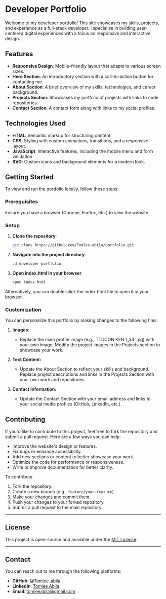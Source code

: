 # Developer Portfolio

Welcome to my developer portfolio! This site showcases my skills, projects, and experience as a full-stack developer. I specialize in building user-centered digital experiences with a focus on responsive and interactive design.

## Features

- **Responsive Design**: Mobile-friendly layout that adapts to various screen sizes.
- **Hero Section**: An introductory section with a call-to-action button for contacting me.
- **About Section**: A brief overview of my skills, technologies, and career background.
- **Projects Section**: Showcases my portfolio of projects with links to code repositories.
- **Contact Section**: A contact form along with links to my social profiles.

## Technologies Used

- **HTML**: Semantic markup for structuring content.
- **CSS**: Styling with custom animations, transitions, and a responsive layout.
- **JavaScript**: Interactive features, including the mobile menu and form validation.
- **SVG**: Custom icons and background elements for a modern look.

## Getting Started

To view and run the portfolio locally, follow these steps:

### Prerequisites

Ensure you have a browser (Chrome, Firefox, etc.) to view the website.

### Setup

1. **Clone the repository**:
   ```bash
   git clone https://github.com/Tomlee-abila/portfolio.git

2. **Navigate into the project directory**:
    ```bash
    cd developer-portfolio

3. **Open index.html in your browser**:
    
    ```bash
    open index.html

Alternatively, you can double-click the index.html file to open it in your browser.

### Customization

You can personalize this portfolio by making changes to the following files:

1. **Images:**
    - Replace the main profile image (e.g., TTDCON KEN 1_33 .jpg) with your own image.
    Modify the project images in the Projects section to showcase your work.

2. **Text Content:**
    - Update the About Section to reflect your skills and background.
    Replace project descriptions and links in the Projects Section with your own work and repositories.

3. **Contact Information:**
    - Update the Contact Section with your email address and links to your social media profiles (GitHub, LinkedIn, etc.).

## Contributing

If you'd like to contribute to this project, feel free to fork the repository and submit a pull request. Here are a few ways you can help:

- Improve the website's design or features.
- Fix bugs or enhance accessibility.
- Add new sections or content to better showcase your work.
- Optimize the code for performance or responsiveness.
- Write or improve documentation for better clarity.

To contribute:

1. Fork the repository.
2. Create a new branch (e.g., `feature/your-feature`).
3. Make your changes and commit them.
4. Push your changes to your forked repository.
5. Submit a pull request to the main repository.

---

## License

This project is open-source and available under the [MIT License](LICENSE).

---

## Contact

You can reach out to me through the following platforms:

- **GitHub**: [@Tomlee-abila](https://github.com/Tomlee-abila)
- **LinkedIn**: [Tomlee Abila](https://www.linkedin.com/in/tomlee-abila/)
- **Email**: [tomleeabila@gmail.com](mailto:tomleeabila@gmail.com)
